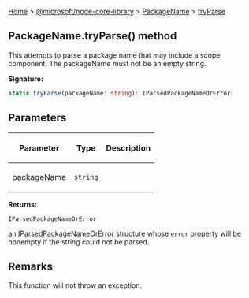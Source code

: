 [Home](./index) &gt; [@microsoft/node-core-library](./node-core-library.md) &gt; [PackageName](./node-core-library.packagename.md) &gt; [tryParse](./node-core-library.packagename.tryparse.md)

## PackageName.tryParse() method

This attempts to parse a package name that may include a scope component. The packageName must not be an empty string.

<b>Signature:</b>

```typescript
static tryParse(packageName: string): IParsedPackageNameOrError;
```

## Parameters

|  <p>Parameter</p> | <p>Type</p> | <p>Description</p> |
|  --- | --- | --- |
|  <p>packageName</p> | <p>`string`</p> |  |

<b>Returns:</b>

`IParsedPackageNameOrError`

an [IParsedPackageNameOrError](./node-core-library.iparsedpackagenameorerror.md) structure whose `error` property will be nonempty if the string could not be parsed.

## Remarks

This function will not throw an exception.

